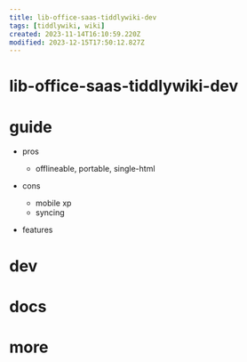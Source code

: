 ```yaml
---
title: lib-office-saas-tiddlywiki-dev
tags: [tiddlywiki, wiki]
created: 2023-11-14T16:10:59.220Z
modified: 2023-12-15T17:50:12.827Z
---
```


# lib-office-saas-tiddlywiki-dev

# guide

- pros
  - offlineable, portable, single-html

- cons
  - mobile xp
  - syncing

- features
# dev

# docs

# more
